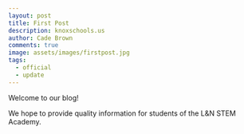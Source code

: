 ```yaml
---
layout: post
title: First Post
description: knoxschools.us
author: Cade Brown
comments: true
image: assets/images/firstpost.jpg
tags:
  - official
  - update
---
```


Welcome to our blog!

We hope to provide quality information for students of the L&N STEM Academy.

